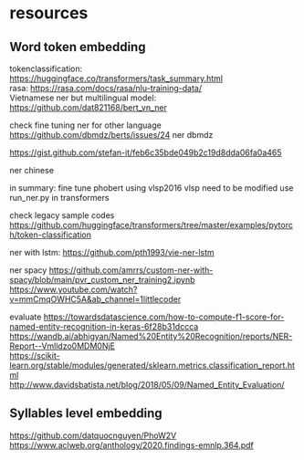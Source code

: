 # resources

## Word token embedding
tokenclassification: https://huggingface.co/transformers/task_summary.html \
rasa: https://rasa.com/docs/rasa/nlu-training-data/ \
Vietnamese ner but multilingual model: https://github.com/dat821168/bert_vn_ner

check fine tuning ner for other language
https://github.com/dbmdz/berts/issues/24 ner dbmdz

https://gist.github.com/stefan-it/feb6c35bde049b2c19d8dda06fa0a465

ner chinese

in summary: fine tune phobert using vlsp2016
vlsp need to be modified
use run_ner.py in transformers


check legacy sample codes
https://github.com/huggingface/transformers/tree/master/examples/pytorch/token-classification


ner with lstm: https://github.com/pth1993/vie-ner-lstm

ner spacy
https://github.com/amrrs/custom-ner-with-spacy/blob/main/pvr_custom_ner_training2.ipynb
https://www.youtube.com/watch?v=mmCmqOWHC5A&ab_channel=1littlecoder


evaluate
https://towardsdatascience.com/how-to-compute-f1-score-for-named-entity-recognition-in-keras-6f28b31dccca \
https://wandb.ai/abhigyan/Named%20Entity%20Recognition/reports/NER-Report--Vmlldzo0MDM0NjE \
https://scikit-learn.org/stable/modules/generated/sklearn.metrics.classification_report.html \
http://www.davidsbatista.net/blog/2018/05/09/Named_Entity_Evaluation/


## Syllables level embedding

https://github.com/datquocnguyen/PhoW2V \
https://www.aclweb.org/anthology/2020.findings-emnlp.364.pdf 
